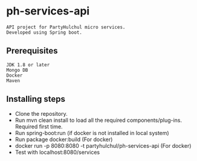 # ph-services-api

	API project for PartyHulchul micro services.
	Developed using Spring boot.

## Prerequisites
	JDK 1.8 or later
	Mongo DB
	Docker
	Maven

## Installing steps
+ Clone the repository.
+ Run mvn clean install to load all the required components/plug-ins. Required first time.
+ Run spring-boot:run (if docker is not installed in local system)
+ Run package docker:build (For docker)
+ docker run -p 8080:8080 -t partyhulchul/ph-services-api (For docker)
+ Test with localhost:8080/services


